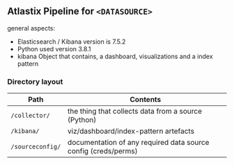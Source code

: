 
## Atlastix Pipeline for `<DATASOURCE>`

general aspects:

* Elasticsearch / Kibana version is 7.5.2
* Python used version 3.8.1
* kibana Object that contains, a dashboard, visualizations and a index pattern

### Directory layout

Path | Contents
--- | ---
`/collector/` | the thing that collects data from a source (Python)
`/kibana/` | viz/dashboard/index-pattern artefacts
`/sourceconfig/` | documentation of any required data source config (creds/perms)
